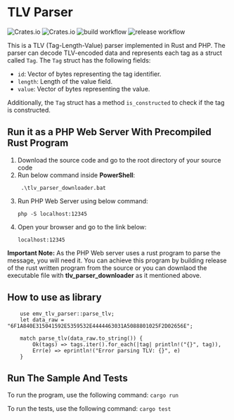 # TLV Parser
![Crates.io](https://img.shields.io/crates/v/emv_tlv_parser?style=flat-square)
![Crates.io](https://img.shields.io/crates/d/emv_tlv_parser?style=flat-square)
![build workflow](https://github.com/HosseinAssaran/TLV-Parser/actions/workflows/rust.yml/badge.svg)
![release workflow](https://github.com/HosseinAssaran/TLV-Parser/actions/workflows/release.yml/badge.svg)

This is a TLV (Tag-Length-Value) parser implemented in Rust and PHP. The parser can decode TLV-encoded data and represents each tag as a struct called `Tag`. The `Tag` struct has the following fields:

- `id`: Vector of bytes representing the tag identifier.
- `length`: Length of the value field.
- `value`: Vector of bytes representing the value.

Additionally, the `Tag` struct has a method `is_constructed` to check if the tag is constructed.

## Run it as a PHP Web Server With Precompiled Rust Program
1. Download the source code and go to the root directory of your source code
2. Run below command inside **PowerShell**:
   ```
    .\tlv_parser_downloader.bat
   ```
3. Run PHP Web Server using below command:
   ```
   php -S localhost:12345
   ```
4. Open your browser and go to the link below:
   ```
   localhost:12345
   ```
**Important Note:** As the PHP Web server uses a rust program to parse the message, you will need it. You can achieve this program by building release of the rust written program from the source or you can downlaod the executable file with **tlv_parser_downloader** as it mentioned above.

## How to use as library
```
    use emv_tlv_parser::parse_tlv;
    let data_raw = "6F1A840E315041592E5359532E4444463031A5088801025F2D02656E";

    match parse_tlv(data_raw.to_string()) { 
        Ok(tags) => tags.iter().for_each(|tag| println!("{}", tag)), 
        Err(e) => eprintln!("Error parsing TLV: {}", e) 
    }
```
## Run The Sample And Tests
To run the program, use the following command:
`cargo run`

To run the tests, use the following command:
`cargo test`

